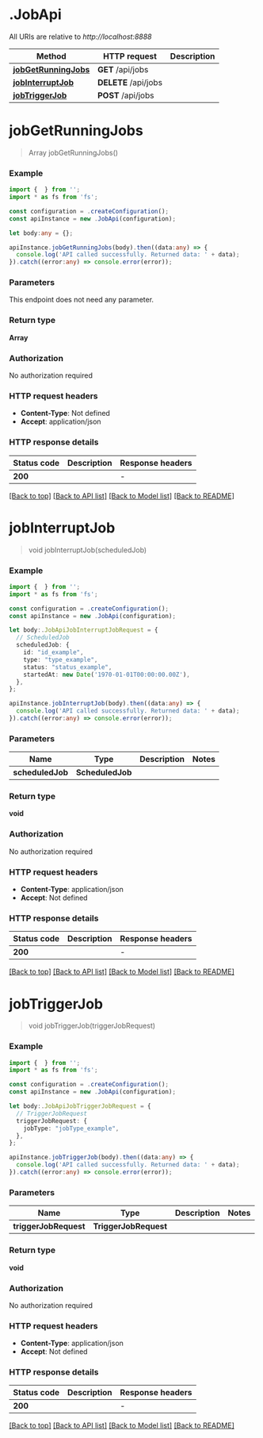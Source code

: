 # .JobApi

All URIs are relative to *http://localhost:8888*

Method | HTTP request | Description
------------- | ------------- | -------------
[**jobGetRunningJobs**](JobApi.md#jobGetRunningJobs) | **GET** /api/jobs | 
[**jobInterruptJob**](JobApi.md#jobInterruptJob) | **DELETE** /api/jobs | 
[**jobTriggerJob**](JobApi.md#jobTriggerJob) | **POST** /api/jobs | 


# **jobGetRunningJobs**
> Array<ScheduledJob> jobGetRunningJobs()


### Example


```typescript
import {  } from '';
import * as fs from 'fs';

const configuration = .createConfiguration();
const apiInstance = new .JobApi(configuration);

let body:any = {};

apiInstance.jobGetRunningJobs(body).then((data:any) => {
  console.log('API called successfully. Returned data: ' + data);
}).catch((error:any) => console.error(error));
```


### Parameters
This endpoint does not need any parameter.


### Return type

**Array<ScheduledJob>**

### Authorization

No authorization required

### HTTP request headers

 - **Content-Type**: Not defined
 - **Accept**: application/json


### HTTP response details
| Status code | Description | Response headers |
|-------------|-------------|------------------|
**200** |  |  -  |

[[Back to top]](#) [[Back to API list]](README.md#documentation-for-api-endpoints) [[Back to Model list]](README.md#documentation-for-models) [[Back to README]](README.md)

# **jobInterruptJob**
> void jobInterruptJob(scheduledJob)


### Example


```typescript
import {  } from '';
import * as fs from 'fs';

const configuration = .createConfiguration();
const apiInstance = new .JobApi(configuration);

let body:.JobApiJobInterruptJobRequest = {
  // ScheduledJob
  scheduledJob: {
    id: "id_example",
    type: "type_example",
    status: "status_example",
    startedAt: new Date('1970-01-01T00:00:00.00Z'),
  },
};

apiInstance.jobInterruptJob(body).then((data:any) => {
  console.log('API called successfully. Returned data: ' + data);
}).catch((error:any) => console.error(error));
```


### Parameters

Name | Type | Description  | Notes
------------- | ------------- | ------------- | -------------
 **scheduledJob** | **ScheduledJob**|  |


### Return type

**void**

### Authorization

No authorization required

### HTTP request headers

 - **Content-Type**: application/json
 - **Accept**: Not defined


### HTTP response details
| Status code | Description | Response headers |
|-------------|-------------|------------------|
**200** |  |  -  |

[[Back to top]](#) [[Back to API list]](README.md#documentation-for-api-endpoints) [[Back to Model list]](README.md#documentation-for-models) [[Back to README]](README.md)

# **jobTriggerJob**
> void jobTriggerJob(triggerJobRequest)


### Example


```typescript
import {  } from '';
import * as fs from 'fs';

const configuration = .createConfiguration();
const apiInstance = new .JobApi(configuration);

let body:.JobApiJobTriggerJobRequest = {
  // TriggerJobRequest
  triggerJobRequest: {
    jobType: "jobType_example",
  },
};

apiInstance.jobTriggerJob(body).then((data:any) => {
  console.log('API called successfully. Returned data: ' + data);
}).catch((error:any) => console.error(error));
```


### Parameters

Name | Type | Description  | Notes
------------- | ------------- | ------------- | -------------
 **triggerJobRequest** | **TriggerJobRequest**|  |


### Return type

**void**

### Authorization

No authorization required

### HTTP request headers

 - **Content-Type**: application/json
 - **Accept**: Not defined


### HTTP response details
| Status code | Description | Response headers |
|-------------|-------------|------------------|
**200** |  |  -  |

[[Back to top]](#) [[Back to API list]](README.md#documentation-for-api-endpoints) [[Back to Model list]](README.md#documentation-for-models) [[Back to README]](README.md)


